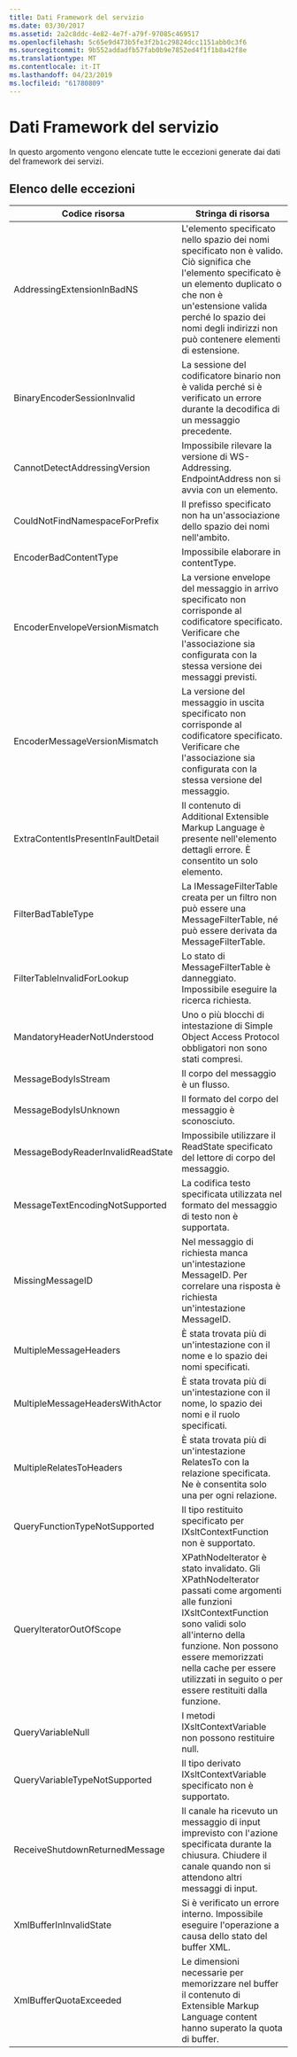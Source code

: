 ```yaml
---
title: Dati Framework del servizio
ms.date: 03/30/2017
ms.assetid: 2a2c8ddc-4e82-4e7f-a79f-97085c469517
ms.openlocfilehash: 5c65e9d473b5fe3f2b1c29824dcc1151abb0c3f6
ms.sourcegitcommit: 9b552addadfb57fab0b9e7852ed4f1f1b8a42f8e
ms.translationtype: MT
ms.contentlocale: it-IT
ms.lasthandoff: 04/23/2019
ms.locfileid: "61780809"
---
```

# <a name="service-framework-data"></a>Dati Framework del servizio
In questo argomento vengono elencate tutte le eccezioni generate dai dati del framework dei servizi.  
  
## <a name="exception-list"></a>Elenco delle eccezioni  
  
|Codice risorsa|Stringa di risorsa|  
|-------------------|---------------------|  
|AddressingExtensionInBadNS|L'elemento specificato nello spazio dei nomi specificato non è valido. Ciò significa che l'elemento specificato è un elemento duplicato o che non è un'estensione valida perché lo spazio dei nomi degli indirizzi non può contenere elementi di estensione.|  
|BinaryEncoderSessionInvalid|La sessione del codificatore binario non è valida perché si è verificato un errore durante la decodifica di un messaggio precedente.|  
|CannotDetectAddressingVersion|Impossibile rilevare la versione di WS-Addressing. EndpointAddress non si avvia con un elemento.|  
|CouldNotFindNamespaceForPrefix|Il prefisso specificato non ha un'associazione dello spazio dei nomi nell'ambito.|  
|EncoderBadContentType|Impossibile elaborare in contentType.|  
|EncoderEnvelopeVersionMismatch|La versione envelope del messaggio in arrivo specificato non corrisponde al codificatore specificato. Verificare che l'associazione sia configurata con la stessa versione dei messaggi previsti.|  
|EncoderMessageVersionMismatch|La versione del messaggio in uscita specificato non corrisponde al codificatore specificato. Verificare che l'associazione sia configurata con la stessa versione del messaggio.|  
|ExtraContentIsPresentInFaultDetail|Il contenuto di Additional Extensible Markup Language è presente nell'elemento dettagli errore. È consentito un solo elemento.|  
|FilterBadTableType|La IMessageFilterTable creata per un filtro non può essere una MessageFilterTable, né può essere derivata da MessageFilterTable.|  
|FilterTableInvalidForLookup|Lo stato di MessageFilterTable è danneggiato. Impossibile eseguire la ricerca richiesta.|  
|MandatoryHeaderNotUnderstood|Uno o più blocchi di intestazione di Simple Object Access Protocol obbligatori non sono stati compresi.|  
|MessageBodyIsStream|Il corpo del messaggio è un flusso.|  
|MessageBodyIsUnknown|Il formato del corpo del messaggio è sconosciuto.|  
|MessageBodyReaderInvalidReadState|Impossibile utilizzare il ReadState specificato del lettore di corpo del messaggio.|  
|MessageTextEncodingNotSupported|La codifica testo specificata utilizzata nel formato del messaggio di testo non è supportata.|  
|MissingMessageID|Nel messaggio di richiesta manca un'intestazione MessageID. Per correlare una risposta è richiesta un'intestazione MessageID.|  
|MultipleMessageHeaders|È stata trovata più di un'intestazione con il nome e lo spazio dei nomi specificati.|  
|MultipleMessageHeadersWithActor|È stata trovata più di un'intestazione con il nome, lo spazio dei nomi e il ruolo specificati.|  
|MultipleRelatesToHeaders|È stata trovata più di un'intestazione RelatesTo con la relazione specificata. Ne è consentita solo una per ogni relazione.|  
|QueryFunctionTypeNotSupported|Il tipo restituito specificato per IXsltContextFunction non è supportato.|  
|QueryIteratorOutOfScope|XPathNodeIterator è stato invalidato. Gli XPathNodeIterator passati come argomenti alle funzioni IXsltContextFunction sono validi solo all'interno della funzione. Non possono essere memorizzati nella cache per essere utilizzati in seguito o per essere restituiti dalla funzione.|  
|QueryVariableNull|I metodi IXsltContextVariable non possono restituire null.|  
|QueryVariableTypeNotSupported|Il tipo derivato IXsltContextVariable specificato non è supportato.|  
|ReceiveShutdownReturnedMessage|Il canale ha ricevuto un messaggio di input imprevisto con l'azione specificata durante la chiusura. Chiudere il canale quando non si attendono altri messaggi di input.|  
|XmlBufferInInvalidState|Si è verificato un errore interno. Impossibile eseguire l'operazione a causa dello stato del buffer XML.|  
|XmlBufferQuotaExceeded|Le dimensioni necessarie per memorizzare nel buffer il contenuto di Extensible Markup Language content hanno superato la quota di buffer.|
